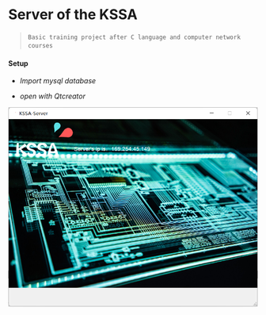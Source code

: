 # Server of the KSSA

> `Basic training project after C language and computer network courses`

#### Setup
- *Import mysql database*

- *open with Qtcreator*



![image-20211218022819121](./screenshots/image-20211218022819121.png)